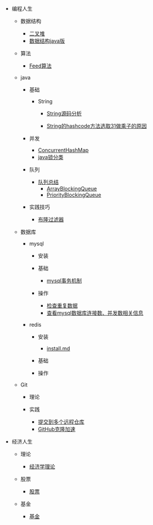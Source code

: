 * 编程人生

    * 数据结构
            
        * [二叉堆](./md/编程人生/data_structure/二叉堆/binary_heap.md)
        * [数据结构java版](./md/编程人生/data_structure/数据结构Java版/数据结构java版.md)

    * 算法

        * [Feed算法](./md/编程人生/algorithm/feed_algorithm.md)

    * java

        * 基础
            * String

                * [String源码分析](./md/编程人生/java/base/string/String.md)

                * [String的hashcode方法选取31做乘子的原因](./md/编程人生/java/base/string/hashcode_choose_31_reason.md)

        * 并发

            * [ConcurrentHashMap](./md/编程人生/java/high_concurrence/ConcurrentHashMap/ConcurrentHashMap.md)
            * [java锁分类](./md/编程人生/java/high_concurrence/锁/java锁分类.md)

        * 队列

            * [队列总结](./md/编程人生/java/high_concurrence/queue/queue_summary.md)
                * [ArrayBlockingQueue](./md/编程人生/java/high_concurrence/queue/ArrayBlockingQueue.md)
                * [PriorityBlockingQueue](./md/编程人生/java/high_concurrence/queue/PriorityBlockingQueue.md)

        * 实践技巧
            * [布隆过滤器](./md/编程人生/java/实践技巧/布隆过滤器.md)

    * 数据库

        * mysql

            * 安装

            * 基础
                * [mysql事务机制](./md/编程人生/database/mysql/基础/事务.md)

            * 操作
                * [检查重复数据](./md/编程人生/database/mysql/操作/检查重复数据.md)
                * [查看mysql数据库连接数、并发数相关信息](./md/编程人生/database/mysql/操作/查看mysql数据库连接数、并发数相关信息.md)

        * redis

            * 安装
                * [install.md](./md/编程人生/database/redis/安装/install.md)

            * 基础

            * 操作

    * Git

        * 理论

        * 实践
            * [提交到多个远程仓库](./md/编程人生/git/提交到多个远程仓库.md)
            * [GitHub克隆加速](./md/编程人生/git/GitHub克隆加速.md)

* 经济人生

    * 理论
        * [经济学理论](./md/经济人生/理论/经济学理论.md)

    * 股票
        * [股票](./md/经济人生/股票/股票.md)

    * 基金
        * [基金](./md/经济人生/基金/基金.md)